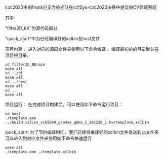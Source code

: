 ccc2023中的finals分支为极光队在ccfSys-ccc2023决赛中提交的CV领域赛题

其中

"filter2D_8K"为源代码部分

"quick_start"中为已经编译好的xclbin及host文件


项目构建：
进入对应的源码文件夹使用以下命令编译：
编译最初的的目录默认在项目根目录。
```
cd filter2D_8K/aie
make all
cd ../pl
make all
cd ../host
make all
cd ..
make all
```

项目运行：
在完成项目构建后，可以使用如下命令运行项目：
```
cd host
./template.exe ../build.xilinx_vck5000_gen4x8_qdma_2_202220_1.hw/template.xclbin
```

quick_start:
为了节约编译时间，我们已经将编译好的xclbin文件发送到此文件夹
可以进入到对应文件夹使用如下命令快速运行
```
make all
./template.exe ./template.xclbin
```
